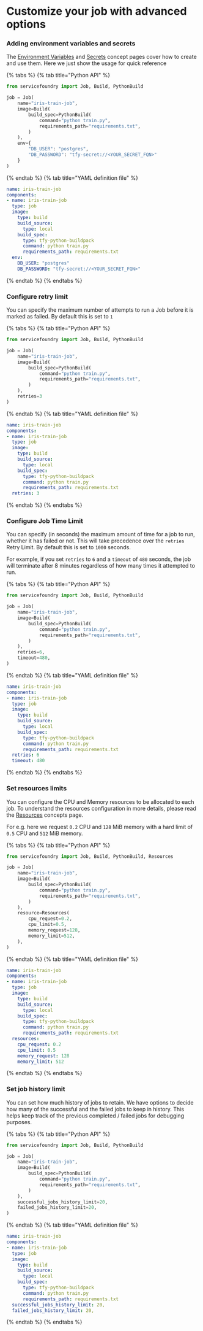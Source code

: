# Customize your job with advanced options

### Adding environment variables and secrets

The [Environment Variables](../concepts/env-variables.md) and [Secrets](../concepts/secrets.md) concept pages cover how to create and use them. Here we just show the usage for quick reference

{% tabs %}
{% tab title="Python API" %}

```python
from servicefoundry import Job, Build, PythonBuild

job = Job(
    name="iris-train-job",
    image=Build(
        build_spec=PythonBuild(
            command="python train.py",
            requirements_path="requirements.txt",
        )
    ),
    env={
        "DB_USER": "postgres",
      	"DB_PASSWORD": "tfy-secret://<YOUR_SECRET_FQN>"
    }
)
```

{% endtab %}
{% tab title="YAML definition file" %} 

```yaml
name: iris-train-job
components:
- name: iris-train-job
  type: job
  image:
    type: build
    build_source:
      type: local
    build_spec:
      type: tfy-python-buildpack
      command: python train.py
      requirements_path: requirements.txt
  env:
    DB_USER: "postgres"
    DB_PASSWORD: "tfy-secret://<YOUR_SECRET_FQN>"
```

{% endtab %}
{% endtabs %}

### Configure retry limit

You can specify the maximum number of attempts to run a Job before it is marked as failed. By default this is set to `1`

{% tabs %}
{% tab title="Python API" %}

```python
from servicefoundry import Job, Build, PythonBuild

job = Job(
    name="iris-train-job",
    image=Build(
        build_spec=PythonBuild(
            command="python train.py",
            requirements_path="requirements.txt",
        )
    ),
    retries=3
)
```

{% endtab %}
{% tab title="YAML definition file" %} 

```yaml
name: iris-train-job
components:
- name: iris-train-job
  type: job
  image:
    type: build
    build_source:
      type: local
    build_spec:
      type: tfy-python-buildpack
      command: python train.py
      requirements_path: requirements.txt
  retries: 3
```

{% endtab %}
{% endtabs %}

### Configure Job Time Limit

You can specify (in seconds) the maximum amount of time for a job to run, whether it has failed or not. This will take precedence over the `retries` Retry Limit. By default this is set to `1000` seconds.

For example, if you set `retries` to `6` and a `timeout` of `480` seconds, the job will terminate after 8 minutes regardless of how many times it attempted to run.

{% tabs %}
{% tab title="Python API" %}

```python
from servicefoundry import Job, Build, PythonBuild

job = Job(
    name="iris-train-job",
    image=Build(
        build_spec=PythonBuild(
            command="python train.py",
            requirements_path="requirements.txt",
        )
    ),
    retries=6,
    timeout=480,
)
```

{% endtab %}
{% tab title="YAML definition file" %} 

```yaml
name: iris-train-job
components:
- name: iris-train-job
  type: job
  image:
    type: build
    build_source:
      type: local
    build_spec:
      type: tfy-python-buildpack
      command: python train.py
      requirements_path: requirements.txt
  retries: 6
  timeout: 480
```

{% endtab %}
{% endtabs %}

### Set resources limits

You can configure the CPU and Memory resources to be allocated to each job. To understand the resources configuration in more details, please read the [Resources](../concepts/resources.md) concepts page.

For e.g. here we request `0.2` CPU and `128` MiB memory with a hard limit of `0.5` CPU and `512` MiB memory.

{% tabs %}
{% tab title="Python API" %}

```python
from servicefoundry import Job, Build, PythonBuild, Resources

job = Job(
    name="iris-train-job",
    image=Build(
        build_spec=PythonBuild(
            command="python train.py",
            requirements_path="requirements.txt",
        )
    ),
    resource=Resources(
        cpu_request=0.2,
        cpu_limit=0.5,
        memory_request=128,
        memory_limit=512,
    ),
)
```

{% endtab %}
{% tab title="YAML definition file" %} 

```yaml
name: iris-train-job
components:
- name: iris-train-job
  type: job
  image:
    type: build
    build_source:
      type: local
    build_spec:
      type: tfy-python-buildpack
      command: python train.py
      requirements_path: requirements.txt
  resources:
    cpu_request: 0.2
    cpu_limit: 0.5
    memory_request: 128
    memory_limit: 512
```

{% endtab %}
{% endtabs %}

### Set job history limit

You can set how much history of jobs to retain. We have options to decide how many of the successful and the failed jobs to keep in history. This helps keep track of the previous completed / failed jobs for debugging purposes. 

{% tabs %}
{% tab title="Python API" %}

```python
from servicefoundry import Job, Build, PythonBuild

job = Job(
    name="iris-train-job",
    image=Build(
        build_spec=PythonBuild(
            command="python train.py",
            requirements_path="requirements.txt",
        )
    ),
    successful_jobs_history_limit=20,
    failed_jobs_history_limit=20,
)
```

{% endtab %}
{% tab title="YAML definition file" %} 

```yaml
name: iris-train-job
components:
- name: iris-train-job
  type: job
  image:
    type: build
    build_source:
      type: local
    build_spec:
      type: tfy-python-buildpack
      command: python train.py
      requirements_path: requirements.txt
  successful_jobs_history_limit: 20,
  failed_jobs_history_limit: 20,
```

{% endtab %}
{% endtabs %}

### 
